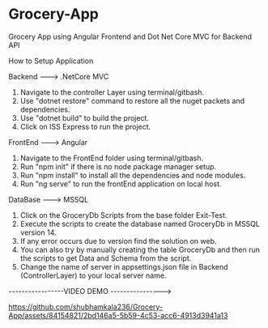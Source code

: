 # Grocery-App
Grocery App using Angular Frontend and Dot Net Core MVC for Backend API

How to Setup Application

Backend ---> .NetCore MVC
1. Navigate to the controller Layer using terminal/gitbash.
2. Use "dotnet restore" command to restore all the nuget packets and dependencies.
3. Use "dotnet build" to build the project.
4. Click on ISS Express to run the project.


FrontEnd ---> Angular 
1. Navigate to the FrontEnd folder using terminal/gitbash.
2. Run "npm init" if there is no node package manager setup.
3. Run "npm install" to install all the dependencies and node modules.
4. Run "ng serve" to run the frontEnd application on local host.

DataBase ---> MSSQL
1. Click on the GroceryDb Scripts from the base folder Exit-Test.
2. Execute the scripts to create the database named GroceryDb in MSSQL version 14.
3. If any error occurs due to version find the solution on web.
4. You can also try by manually creating the table GroceryDb and then run the scripts to get Data and Schema from the script.
5. Change the name of server in appsettings.json file in Backend (ControllerLayer) to your local server name.


-----------------VIDEO DEMO ---------------->

https://github.com/shubhamkala236/Grocery-App/assets/84154821/2bd146a5-5b59-4c53-acc6-4913d3941a13

